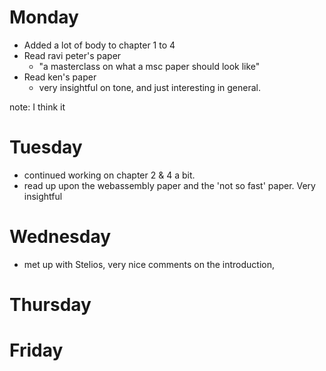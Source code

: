 # Monday
- Added a lot of body to chapter 1 to 4
- Read ravi peter's paper 
  - "a masterclass on what a msc paper should look like"
- Read ken's paper 
  - very insightful on tone, and just interesting in general.

note: I think it

# Tuesday
- continued working on chapter 2 & 4 a bit.
- read up upon the webassembly paper and the 'not so fast' paper. Very insightful


# Wednesday 
- met up with Stelios, very nice comments on the introduction, 

# Thursday

# Friday